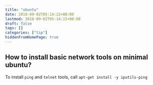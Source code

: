 ```yaml
---
title: "ubuntu"
date: 2018-09-02T05:14:22+08:00
lastmod: 2018-09-02T05:14:22+08:00
draft: false
tags: []
categories: ["tip"]
hiddenFromHomePage: true
---
```




## How to install basic network tools on minimal ubuntu?
To install `ping` and `telnet` tools, call `apt-get install -y iputils-ping`

